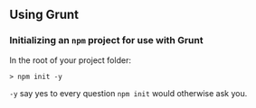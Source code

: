 ## Using Grunt

### Initializing an `npm` project for use with Grunt

In the root of your project folder:

```shell
> npm init -y
```

`-y` say yes to every question `npm init` would otherwise ask you.

